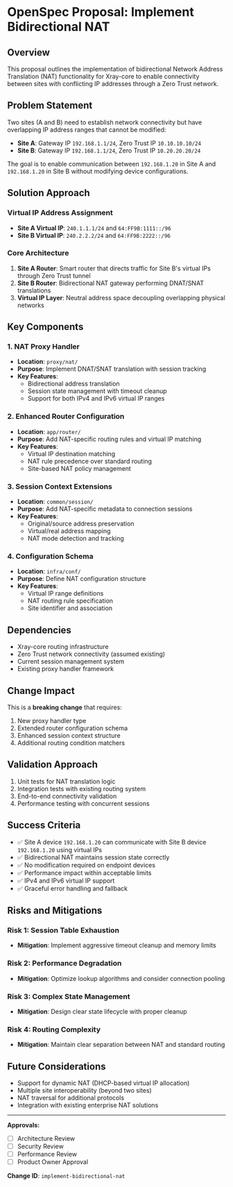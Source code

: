 # OpenSpec Proposal: Implement Bidirectional NAT

## Overview

This proposal outlines the implementation of bidirectional Network Address
Translation (NAT) functionality for Xray-core to enable connectivity between
sites with conflicting IP addresses through a Zero Trust network.

## Problem Statement

Two sites (A and B) need to establish network connectivity but have overlapping
IP address ranges that cannot be modified:

- **Site A**: Gateway IP `192.168.1.1/24`, Zero Trust IP `10.10.10.10/24`
- **Site B**: Gateway IP `192.168.1.1/24`, Zero Trust IP `10.20.20.20/24`

The goal is to enable communication between `192.168.1.20` in Site A and
`192.168.1.20` in Site B without modifying device configurations.

## Solution Approach

### Virtual IP Address Assignment

- **Site A Virtual IP**: `240.1.1.1/24` and `64:FF9B:1111::/96`
- **Site B Virtual IP**: `240.2.2.2/24` and `64:FF9B:2222::/96`

### Core Architecture

1. **Site A Router**: Smart router that directs traffic for Site B's virtual IPs
   through Zero Trust tunnel
2. **Site B Router**: Bidirectional NAT gateway performing DNAT/SNAT
   translations
3. **Virtual IP Layer**: Neutral address space decoupling overlapping physical
   networks

## Key Components

### 1. NAT Proxy Handler

- **Location**: `proxy/nat/`
- **Purpose**: Implement DNAT/SNAT translation with session tracking
- **Key Features**:
  - Bidirectional address translation
  - Session state management with timeout cleanup
  - Support for both IPv4 and IPv6 virtual IP ranges

### 2. Enhanced Router Configuration

- **Location**: `app/router/`
- **Purpose**: Add NAT-specific routing rules and virtual IP matching
- **Key Features**:
  - Virtual IP destination matching
  - NAT rule precedence over standard routing
  - Site-based NAT policy management

### 3. Session Context Extensions

- **Location**: `common/session/`
- **Purpose**: Add NAT-specific metadata to connection sessions
- **Key Features**:
  - Original/source address preservation
  - Virtual/real address mapping
  - NAT mode detection and tracking

### 4. Configuration Schema

- **Location**: `infra/conf/`
- **Purpose**: Define NAT configuration structure
- **Key Features**:
  - Virtual IP range definitions
  - NAT routing rule specification
  - Site identifier and association

## Dependencies

- Xray-core routing infrastructure
- Zero Trust network connectivity (assumed existing)
- Current session management system
- Existing proxy handler framework

## Change Impact

This is a **breaking change** that requires:

1. New proxy handler type
2. Extended router configuration schema
3. Enhanced session context structure
4. Additional routing condition matchers

## Validation Approach

1. Unit tests for NAT translation logic
2. Integration tests with existing routing system
3. End-to-end connectivity validation
4. Performance testing with concurrent sessions

## Success Criteria

- ✅ Site A device `192.168.1.20` can communicate with Site B device
  `192.168.1.20` using virtual IPs
- ✅ Bidirectional NAT maintains session state correctly
- ✅ No modification required on endpoint devices
- ✅ Performance impact within acceptable limits
- ✅ IPv4 and IPv6 virtual IP support
- ✅ Graceful error handling and fallback

## Risks and Mitigations

### Risk 1: Session Table Exhaustion

- **Mitigation**: Implement aggressive timeout cleanup and memory limits

### Risk 2: Performance Degradation

- **Mitigation**: Optimize lookup algorithms and consider connection pooling

### Risk 3: Complex State Management

- **Mitigation**: Design clear state lifecycle with proper cleanup

### Risk 4: Routing Complexity

- **Mitigation**: Maintain clear separation between NAT and standard routing

## Future Considerations

- Support for dynamic NAT (DHCP-based virtual IP allocation)
- Multiple site interoperability (beyond two sites)
- NAT traversal for additional protocols
- Integration with existing enterprise NAT solutions

---

**Approvals:**

- [ ] Architecture Review
- [ ] Security Review
- [ ] Performance Review
- [ ] Product Owner Approval

**Change ID**: `implement-bidirectional-nat`
